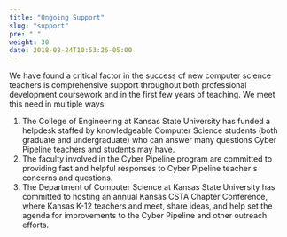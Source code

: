 ```yaml
---
title: "Ongoing Support"
slug: "support"
pre: " "
weight: 30
date: 2018-08-24T10:53:26-05:00
---
```


We have found a critical factor in the success of new computer science teachers is comprehensive support throughout both professional development coursework and in the first few years of teaching. We meet this need in multiple ways:

1. The College of Engineering at Kansas State University has funded a helpdesk staffed by knowledgeable Computer Science students (both graduate and undergraduate) who can answer many questions Cyber Pipeline teachers and students may have. 
2. The faculty involved in the Cyber Pipeline program are committed to providing fast and helpful responses to Cyber Pipeline teacher's concerns and questions. 
3. The Department of Computer Science at Kansas State University has committed to hosting an annual Kansas CSTA Chapter Conference, where Kansas K-12 teachers and meet, share ideas, and help set the agenda for improvements to the Cyber Pipeline and other outreach efforts.